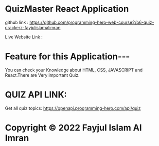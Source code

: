 # QuizMaster React Application

github link : https://github.com/programming-hero-web-course2/b6-quiz-crackerz-fayjulislamalimran

Live Website Link :

# Feature for this Application---

You can check your Knowledge about HTML, CSS, JAVASCRIPT and React.There are Very important Quiz.

# QUIZ API LINK:

Get all quiz topics: https://openapi.programming-hero.com/api/quiz

# Copyright © 2022 Fayjul Islam Al Imran

